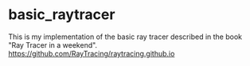 # basic_raytracer
This is my implementation of the basic ray tracer described in the book "Ray Tracer in a weekend".
https://github.com/RayTracing/raytracing.github.io

